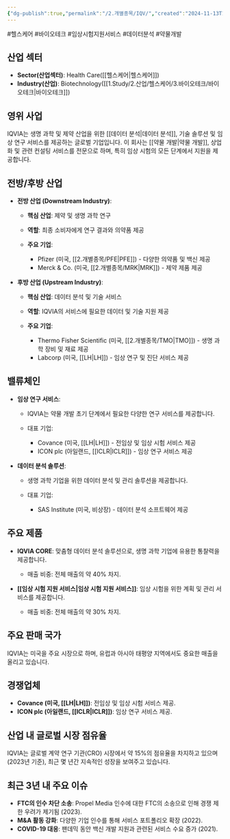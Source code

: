 ```yaml
---
{"dg-publish":true,"permalink":"/2.개별종목/IQV/","created":"2024-11-13T17:00:45.463+09:00","updated":"2025-06-03T20:05:59.609+09:00"}
---
```


#헬스케어 #바이오테크 #임상시험지원서비스 #데이터분석 #약물개발

## 산업 섹터

- **Sector(산업섹터)**: Health Care([[헬스케어\|헬스케어]])
- **Industry(산업)**: Biotechnology([[1.Study/2.산업/헬스케어/3.바이오테크/바이오테크\|바이오테크]])

## 영위 사업

IQVIA는 생명 과학 및 제약 산업을 위한 [[데이터 분석\|데이터 분석]], 기술 솔루션 및 임상 연구 서비스를 제공하는 글로벌 기업입니다. 이 회사는 [[약물 개발\|약물 개발]], 상업화 및 관련 컨설팅 서비스를 전문으로 하며, 특히 임상 시험의 모든 단계에서 지원을 제공합니다.

## 전방/후방 산업

- **전방 산업 (Downstream Industry)**:
    
    - **핵심 산업**: 제약 및 생명 과학 연구
    - **역할**: 최종 소비자에게 연구 결과와 의약품 제공
    - **주요 기업**:
        
        - Pfizer (미국, [[2.개별종목/PFE\|PFE]]) - 다양한 의약품 및 백신 제공
        - Merck & Co. (미국, [[2.개별종목/MRK\|MRK]]) - 제약 제품 제공
        
    
- **후방 산업 (Upstream Industry)**:
    
    - **핵심 산업**: 데이터 분석 및 기술 서비스
    - **역할**: IQVIA의 서비스에 필요한 데이터 및 기술 지원 제공
    - **주요 기업**:
        
        - Thermo Fisher Scientific (미국, [[2.개별종목/TMO\|TMO]]) - 생명 과학 장비 및 재료 제공
        - Labcorp (미국, [[LH\|LH]]) - 임상 연구 및 진단 서비스 제공
        
    

## 밸류체인

- **임상 연구 서비스**:
    
    - IQVIA는 약물 개발 초기 단계에서 필요한 다양한 연구 서비스를 제공합니다.
    - 대표 기업:
        
        - Covance (미국, [[LH\|LH]]) - 전임상 및 임상 시험 서비스 제공
        - ICON plc (아일랜드, [[ICLR\|ICLR]]) - 임상 연구 서비스 제공
        
    
- **데이터 분석 솔루션**:
    
    - 생명 과학 기업을 위한 데이터 분석 및 관리 솔루션을 제공합니다.
    - 대표 기업:
        
        - SAS Institute (미국, 비상장) - 데이터 분석 소프트웨어 제공
        
    

## 주요 제품

- **IQVIA CORE**: 맞춤형 데이터 분석 솔루션으로, 생명 과학 기업에 유용한 통찰력을 제공합니다.
    
    - 매출 비중: 전체 매출의 약 40% 차지.
    
- **[[임상 시험 지원 서비스\|임상 시험 지원 서비스]]**: 임상 시험을 위한 계획 및 관리 서비스를 제공합니다.
    
    - 매출 비중: 전체 매출의 약 30% 차지.
    

## 주요 판매 국가

IQVIA는 미국을 주요 시장으로 하며, 유럽과 아시아 태평양 지역에서도 중요한 매출을 올리고 있습니다.

## 경쟁업체

- **Covance (미국, [[LH\|LH]])**: 전임상 및 임상 시험 서비스 제공.
- **ICON plc (아일랜드, [[ICLR\|ICLR]])**: 임상 연구 서비스 제공.

## 산업 내 글로벌 시장 점유율

IQVIA는 글로벌 계약 연구 기관(CRO) 시장에서 약 15%의 점유율을 차지하고 있으며(2023년 기준), 최근 몇 년간 지속적인 성장을 보여주고 있습니다.

## 최근 3년 내 주요 이슈

- **FTC의 인수 차단 소송**: Propel Media 인수에 대한 FTC의 소송으로 인해 경쟁 제한 우려가 제기됨 (2023).
- **M&A 활동 강화**: 다양한 기업 인수를 통해 서비스 포트폴리오 확장 (2022).
- **COVID-19 대응**: 팬데믹 동안 백신 개발 지원과 관련된 서비스 수요 증가 (2021).